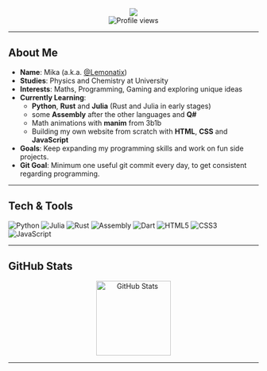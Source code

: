 <div align="center">
  <!-- Typing SVG -->
  <img src="https://readme-typing-svg.herokuapp.com?color=%2336BCF7&center=true&vCenter=true&lines=Hi+there+%F0%9F%91%8B;I+am+Mika+%28a.k.a.+%40Lemonatix%29!;Studying+Physics+%26+Chemistry;Let%27s+code+some+cool+stuff!">
</div>


<div align="center">
  <!-- Visitor Counter -->
  <img 
       src="https://komarev.com/ghpvc/?username=Lemonatix&style=flat-square" 
       alt="Profile views" 
  />
</div>

---

## About Me

- **Name**: Mika (a.k.a. [@Lemonatix](https://github.com/Lemonatix))
- **Studies**: Physics and Chemistry at University
- **Interests**: Maths, Programming, Gaming and exploring unique ideas  
- **Currently Learning**:  
  - **Python**, **Rust** and **Julia** (Rust and Julia in early stages)
  - some **Assembly** after the other languages and **Q#**
  - Math animations with **manim** from 3b1b
  - Building my own website from scratch with **HTML**, **CSS** and **JavaScript**
- **Goals**: Keep expanding my programming skills and work on fun side projects.
- **Git Goal**: Minimum one useful git commit every day, to get consistent regarding programming.

---

## Tech & Tools

<p>
  <img src="https://img.shields.io/badge/Python-3776ab?style=for-the-badge&logo=python&logoColor=white" alt="Python"/>
  <img src="https://img.shields.io/badge/Julia-9558B2?style=for-the-badge&logo=julia&logoColor=white" alt="Julia"/>
  <img src="https://img.shields.io/badge/Rust-000000?style=for-the-badge&logo=rust&logoColor=white" alt="Rust"/>
  <img src="https://img.shields.io/badge/Assembly-525252?style=for-the-badge" alt="Assembly"/>
  <img src="https://img.shields.io/badge/Dart-0175C2?style=for-the-badge&logo=dart&logoColor=white" alt="Dart"/>
  <img src="https://img.shields.io/badge/HTML5-e34f26?style=for-the-badge&logo=html5&logoColor=white" alt="HTML5"/>
  <img src="https://img.shields.io/badge/CSS3-1572B6?style=for-the-badge&logo=css3&logoColor=white" alt="CSS3"/>
  <img src="https://img.shields.io/badge/JavaScript-f7df1e?style=for-the-badge&logo=javascript&logoColor=black" alt="JavaScript"/>
</p>

---

## GitHub Stats

<div align="center">
  <!-- GitHub Stats Card -->
  <img height="150" src="https://github-readme-stats.vercel.app/api?username=Lemonatix&show_icons=true&theme=tokyonight" alt="GitHub Stats"/>
</div>

---
